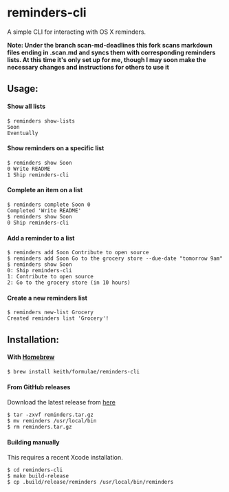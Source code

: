 # reminders-cli

A simple CLI for interacting with OS X reminders.

**Note: Under the branch scan-md-deadlines this fork scans markdown files ending in .scan.md and syncs them with corresponding reminders lists. At this time it's only set up for me, though I may soon make the necessary changes and instructions for others to use it**

## Usage:

#### Show all lists

```
$ reminders show-lists
Soon
Eventually
```

#### Show reminders on a specific list

```
$ reminders show Soon
0 Write README
1 Ship reminders-cli
```

#### Complete an item on a list

```
$ reminders complete Soon 0
Completed 'Write README'
$ reminders show Soon
0 Ship reminders-cli
```

#### Add a reminder to a list

```
$ reminders add Soon Contribute to open source
$ reminders add Soon Go to the grocery store --due-date "tomorrow 9am"
$ reminders show Soon
0: Ship reminders-cli
1: Contribute to open source
2: Go to the grocery store (in 10 hours)
```

#### Create a new reminders list

```
$ reminders new-list Grocery
Created reminders list 'Grocery'!
```

## Installation:

#### With [Homebrew](http://brew.sh/)

```
$ brew install keith/formulae/reminders-cli
```

#### From GitHub releases

Download the latest release from
[here](https://github.com/keith/reminders-cli/releases)

```
$ tar -zxvf reminders.tar.gz
$ mv reminders /usr/local/bin
$ rm reminders.tar.gz
```

#### Building manually

This requires a recent Xcode installation.

```
$ cd reminders-cli
$ make build-release
$ cp .build/release/reminders /usr/local/bin/reminders
```
